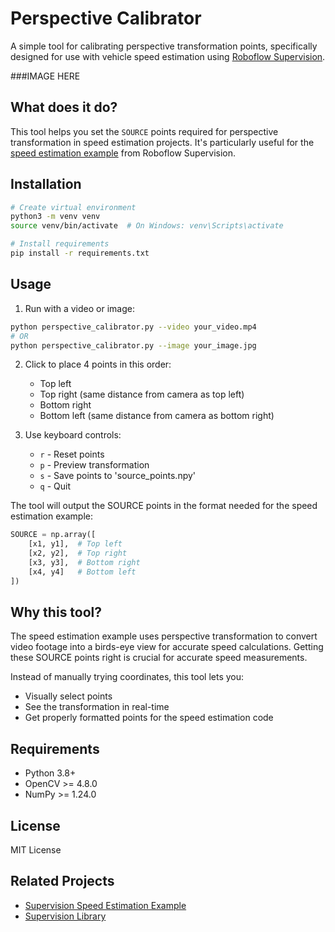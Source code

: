 # Perspective Calibrator

A simple tool for calibrating perspective transformation points, specifically designed for use with vehicle speed estimation using [Roboflow Supervision](https://github.com/roboflow/supervision).

###IMAGE HERE

## What does it do?

This tool helps you set the `SOURCE` points required for perspective transformation in speed estimation projects. It's particularly useful for the [speed estimation example](https://github.com/roboflow/supervision/tree/develop/examples/speed_estimation) from Roboflow Supervision.

## Installation

```bash
# Create virtual environment
python3 -m venv venv
source venv/bin/activate  # On Windows: venv\Scripts\activate

# Install requirements
pip install -r requirements.txt
```

## Usage

1. Run with a video or image:
```bash
python perspective_calibrator.py --video your_video.mp4
# OR
python perspective_calibrator.py --image your_image.jpg
```

2. Click to place 4 points in this order:
   - Top left 
   - Top right (same distance from camera as top left)
   - Bottom right
   - Bottom left (same distance from camera as bottom right)

3. Use keyboard controls:
   - `r` - Reset points
   - `p` - Preview transformation
   - `s` - Save points to 'source_points.npy'
   - `q` - Quit

The tool will output the SOURCE points in the format needed for the speed estimation example:
```python
SOURCE = np.array([
    [x1, y1],  # Top left
    [x2, y2],  # Top right
    [x3, y3],  # Bottom right
    [x4, y4]   # Bottom left
])
```

## Why this tool?

The speed estimation example uses perspective transformation to convert video footage into a birds-eye view for accurate speed calculations. Getting these SOURCE points right is crucial for accurate speed measurements.

Instead of manually trying coordinates, this tool lets you:
- Visually select points
- See the transformation in real-time
- Get properly formatted points for the speed estimation code

## Requirements
- Python 3.8+
- OpenCV >= 4.8.0
- NumPy >= 1.24.0

## License
MIT License

## Related Projects
- [Supervision Speed Estimation Example](https://github.com/roboflow/supervision/tree/develop/examples/speed_estimation)
- [Supervision Library](https://github.com/roboflow/supervision)